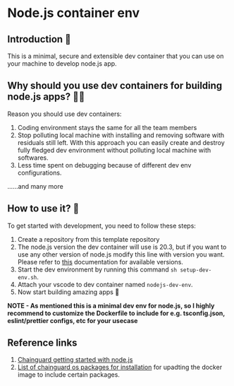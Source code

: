 # Node.js container env

## Introduction :open_book:

This is a minimal, secure and extensible dev container that you can use on your machine to develop node.js app.

## Why should you use dev containers for building node.js apps? :man_shrugging:

Reason you should use dev containers:

1. Coding environment stays the same for all the team members
2. Stop polluting local machine with installing and removing software with residuals still left. With this approach you can easily create and destroy fully fledged dev environment without polluting local machine with softwares.
3. Less time spent on debugging because of different dev env configurations.

......and many more

## How to use it? :thinking:

To get started with development, you need to follow these steps:

1. Create a repository from this template repository
2. The node.js version the dev container will use is 20.3, but if you want to use any other version of node.js modify this line with version you want. Please refer to [this](<https://edu.chainguard.dev/chainguard/chainguard-images/reference/node/overview/>) documentation for available versions.
3. Start the dev environment by running this command `sh setup-dev-env.sh`.
4. Attach your vscode to dev container named `nodejs-dev-env`.
5. Now start building amazing apps :rocket:

**NOTE - As mentioned this is a minimal dev env for node.js, so I highly recommend to customize the Dockerfile to include for e.g. tsconfig.json, eslint/prettier configs, etc for your usecase**

## Reference links

1. [Chainguard getting started with node.js](https://edu.chainguard.dev/chainguard/chainguard-images/reference/node/getting-started-node/)
2. [List of chainguard os packages for installation](https://github.com/wolfi-dev/os) for upadting the docker image to include certain packages.
